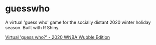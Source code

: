 # guesswho

A virtual 'guess who' game for the socially distant 2020 winter holiday season. Built with R Shiny.  

[Virtual 'guess who?' - 2020 WNBA Wubble Edition](https://jes-simkin.shinyapps.io/wubble/)
